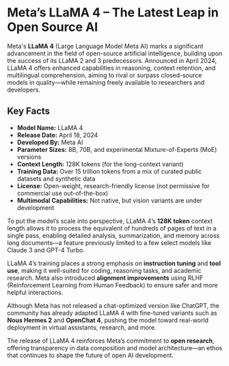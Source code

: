 # Meta’s LLaMA 4 – The Latest Leap in Open Source AI

Meta's **LLaMA 4** (Large Language Model Meta AI) marks a significant advancement in the field of open-source artificial intelligence, building upon the success of its LLaMA 2 and 3 predecessors. Announced in April 2024, LLaMA 4 offers enhanced capabilities in reasoning, context retention, and multilingual comprehension, aiming to rival or surpass closed-source models in quality—while remaining freely available to researchers and developers.

## Key Facts

- **Model Name:** LLaMA 4  
- **Release Date:** April 18, 2024  
- **Developed By:** Meta AI  
- **Parameter Sizes:** 8B, 70B, and experimental Mixture-of-Experts (MoE) versions  
- **Context Length:** 128K tokens (for the long-context variant)  
- **Training Data:** Over 15 trillion tokens from a mix of curated public datasets and synthetic data  
- **License:** Open-weight, research-friendly license (not permissive for commercial use out-of-the-box)  
- **Multimodal Capabilities:** Not native, but vision variants are under development

To put the model’s scale into perspective, LLaMA 4’s **128K token** context length allows it to process the equivalent of hundreds of pages of text in a single pass, enabling detailed analysis, summarization, and memory across long documents—a feature previously limited to a few select models like Claude 3 and GPT-4 Turbo.

LLaMA 4’s training places a strong emphasis on **instruction tuning** and **tool use**, making it well-suited for coding, reasoning tasks, and academic research. Meta also introduced **alignment improvements** using RLHF (Reinforcement Learning from Human Feedback) to ensure safer and more helpful interactions.

Although Meta has not released a chat-optimized version like ChatGPT, the community has already adapted LLaMA 4 with fine-tuned variants such as **Nous Hermes 2** and **OpenChat 4**, pushing the model toward real-world deployment in virtual assistants, research, and more.

The release of LLaMA 4 reinforces Meta’s commitment to **open research**, offering transparency in data composition and model architecture—an ethos that continues to shape the future of open AI development.
